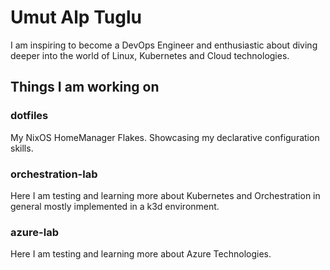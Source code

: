 # Umut Alp Tuglu

I am inspiring to become a DevOps Engineer and enthusiastic about diving deeper into the world of Linux, Kubernetes and Cloud technologies.



## Things I am working on

### dotfiles

My NixOS HomeManager Flakes. Showcasing my declarative configuration skills.

### orchestration-lab

Here I am testing and learning more about Kubernetes and Orchestration in general mostly implemented in a k3d environment.

### azure-lab

Here I am testing and learning more about Azure Technologies.

<!--
**UmutAlpTuglu/UmutAlpTuglu** is a ✨ _special_ ✨ repository because its `README.md` (this file) appears on your GitHub profile.

Here are some ideas to get you started:

- 🔭 I’m currently working on ...
- 🌱 I’m currently learning ...
- 👯 I’m looking to collaborate on ...
- 🤔 I’m looking for help with ...
- 💬 Ask me about ...
- 📫 How to reach me: ...
- 😄 Pronouns: ...
- ⚡ Fun fact: ...
-->
